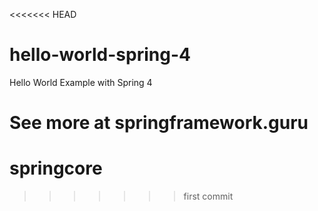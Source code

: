 <<<<<<< HEAD
# hello-world-spring-4
Hello World Example with Spring 4

See more at springframework.guru
=======
# springcore
>>>>>>> first commit
